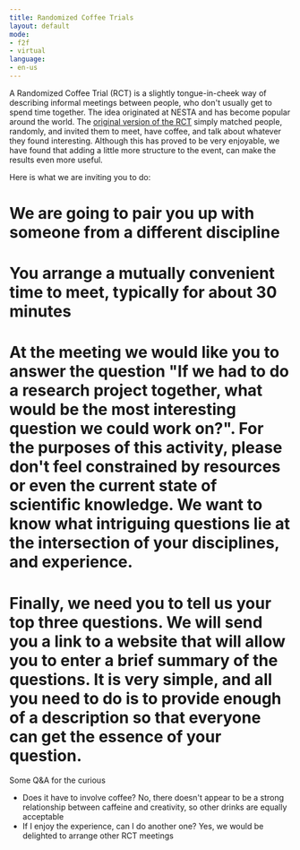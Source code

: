 ```yaml
---
title: Randomized Coffee Trials
layout: default
mode:
- f2f
- virtual
language:
- en-us
---
```

A Randomized Coffee Trial (RCT) is a slightly tongue-in-cheek way of describing informal meetings between people, who don't usually get to spend time together. The idea originated at NESTA and has become popular around the world. The [original version of the RCT](http://www.nesta.org.uk/blog/institutionalising-serendipity-productive-coffee-breaks) simply matched people, randomly, and invited them to meet, have coffee, and talk about whatever they found interesting.  Although this has proved to be very enjoyable, we have found that adding a little more structure to the event, can make the results even more useful.

Here is what we are inviting you to do:
 # We are going to pair you up with someone from a different discipline
 # You arrange a mutually convenient time to meet, typically for about 30 minutes
 # At the meeting we would like you to answer the question "If we had to do a research project together, what would be the most interesting question we could work on?". For the purposes of this activity, please don't feel constrained by resources or even the current state of scientific knowledge. We want to know what intriguing questions lie at the intersection of your disciplines, and experience.
 # Finally, we need you to tell us your top three questions.  We will send you a link to a website that will allow you to enter a brief summary of the questions. It is very simple, and all you need to do is to provide enough of a description so that everyone can get the essence of your question. 

Some Q&A for the curious
 * Does it have to involve coffee?  No, there doesn't appear to be a strong relationship between caffeine and creativity, so other drinks are equally acceptable
 * If I enjoy the experience, can I do another one? Yes, we would be delighted to arrange other RCT meetings